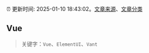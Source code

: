 :alarm_clock: 更新时间: 2025-01-10 18:43:02。[文章来源](/README.md)、[文章分类](/TAGS.md)

## Vue


> 关键字：`Vue`、`ElementUI`、`Vant`



